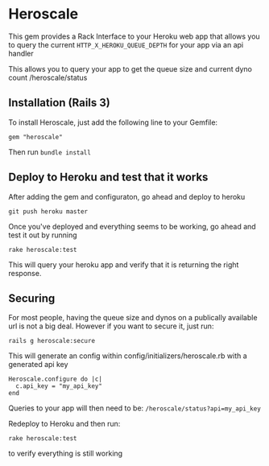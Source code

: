 Heroscale
=============

This gem provides a Rack Interface to your Heroku web app that allows you to query the current `HTTP_X_HEROKU_QUEUE_DEPTH` for your app via an api handler

This allows you to query your app to get the queue size and current dyno count
/heroscale/status

## Installation (Rails 3)

To install Heroscale, just add the following line to your Gemfile:

    gem "heroscale"

Then run `bundle install`

## Deploy to Heroku and test that it works

After adding the gem and configuraton, go ahead and deploy to heroku

    git push heroku master

Once you've deployed and everything seems to be working, go ahead and test it out by running

    rake heroscale:test

This will query your heroku app and verify that it is returning the right response.


## Securing

For most people, having the queue size and dynos on a publically available url is not a big deal. However if you want to secure it, just run:

    rails g heroscale:secure

This will generate an config within config/initializers/heroscale.rb with a generated api key

    Heroscale.configure do |c|
      c.api_key = "my_api_key"
    end

Queries to your app will then need to be: `/heroscale/status?api=my_api_key`

Redeploy to Heroku and then run:

    rake heroscale:test

to verify everything is still working
